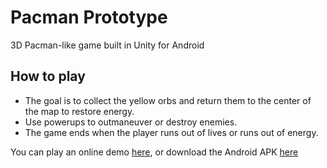 # Pacman Prototype

3D Pacman-like game built in Unity for Android

## How to play
- The goal is to collect the yellow orbs and return them to the center of the map to restore energy. 
- Use powerups to outmaneuver or destroy enemies. 
- The game ends when the player runs out of lives or runs out of energy. 

You can play an online demo [here](https://frankwan27.github.io/pacman/index.html), or download the Android APK [here](https://github.com/FrankWan27/PacmanPrototype/releases/)
